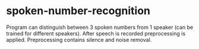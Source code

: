 # spoken-number-recognition
Program can distinguish between 3 spoken numbers from 1 speaker (can be trained for different speakers). After speech is recorded preprocessing is applied. Preprocessing contains silence and noise removal.
